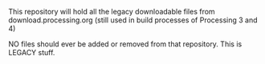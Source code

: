 This repository will hold all the legacy downloadable files from download.processing.org (still used in build processes of Processing 3 and 4)

NO files should ever be added or removed from that repository. This is LEGACY stuff.